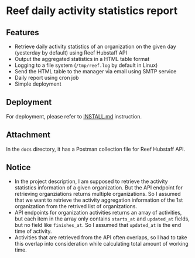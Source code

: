 # Reef daily activity statistics report


## Features
- Retrieve daily activity statistics of an organization on the given day (yesterday by default) using Reef Hubstaff API
- Output the aggregated statistics in a HTML table format
- Logging to a file system (`/tmp/reef.log` by default in Linux)
- Send the HTML table to the manager via email using SMTP service
- Daily report using cron job
- Simple deployment

## Deployment
For deployment, please refer to [INSTALL.md](INSTALL.md) instruction.

## Attachment
In the `docs` directory, it has a Postman collection file for Reef Hubstaff API.

## Notice
- In the project description, I am supposed to retrieve the activity statistics information of a given organization.
But the API endpoint for retrieving organziations returns multiple organizations.
So I assumed that we want to retrieve the activity aggregation information of the 1st organization from the retrived list of organizations.
- API endpoints for organization activities returns an array of activities, but each item in the array only contains `starts_at` and `updated_at` fields, but no field like `finishes_at`. So I assumed that `updated_at` is the end time of activity.
- Activities that are retrieved from the API often overlaps, so I had to take this overlap into consideration while calculating total amount of working time.